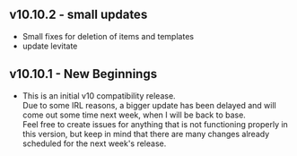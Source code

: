 ## v10.10.2 <hl> - small updates
  - Small fixes for deletion of items and templates
  - update levitate

## v10.10.1 <hl> - New Beginnings
- This is an initial v10 compatibility release. <br>Due to some IRL reasons, a bigger update has been delayed and will come out some time next week, when I will be back to base.<br>
Feel free to create issues for anything that is not functioning properly in this version, but keep in mind that there are many changes already scheduled for the next week's release.
